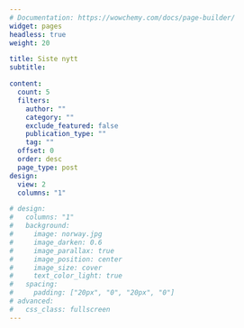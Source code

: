 ```yaml
---
# Documentation: https://wowchemy.com/docs/page-builder/
widget: pages
headless: true
weight: 20

title: Siste nytt
subtitle:

content:
  count: 5
  filters:
    author: ""
    category: ""
    exclude_featured: false
    publication_type: ""
    tag: ""
  offset: 0
  order: desc
  page_type: post
design:
  view: 2
  columns: "1"

# design:
#   columns: "1"
#   background:
#     image: norway.jpg
#     image_darken: 0.6
#     image_parallax: true
#     image_position: center
#     image_size: cover
#     text_color_light: true
#   spacing:
#     padding: ["20px", "0", "20px", "0"]
# advanced:
#   css_class: fullscreen
---
```

